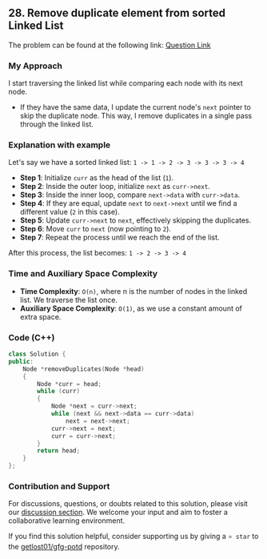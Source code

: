 ## 28. Remove duplicate element from sorted Linked List

The problem can be found at the following link: [Question Link](https://practice.geeksforgeeks.org/problems/remove-duplicate-element-from-sorted-linked-list/1)

### My Approach

I start traversing the linked list while comparing each node with its next node. 
- If they have the same data, I update the current node's `next` pointer to skip the duplicate node. This way, I remove duplicates in a single pass through the linked list.

### Explanation with example

Let's say we have a sorted linked list: `1 -> 1 -> 2 -> 3 -> 3 -> 3 -> 4`

- **Step 1**: Initialize `curr` as the head of the list (`1`).
- **Step 2**: Inside the outer loop, initialize `next` as `curr->next`.
- **Step 3**: Inside the inner loop, compare `next->data` with `curr->data`.
- **Step 4**: If they are equal, update `next` to `next->next` until we find a different value (`2` in this case).
- **Step 5**: Update `curr->next` to `next`, effectively skipping the duplicates.
- **Step 6**: Move `curr` to `next` (now pointing to `2`).
- **Step 7**: Repeat the process until we reach the end of the list.

After this process, the list becomes: `1 -> 2 -> 3 -> 4`

### Time and Auxiliary Space Complexity

- **Time Complexity**: `O(n)`, where n is the number of nodes in the linked list. We traverse the list once.
- **Auxiliary Space Complexity**: `O(1)`, as we use a constant amount of extra space.

### Code (C++)
```cpp
class Solution {
public:
    Node *removeDuplicates(Node *head)
    {
        Node *curr = head;
        while (curr)
        {
            Node *next = curr->next;
            while (next && next->data == curr->data)
                next = next->next;
            curr->next = next;
            curr = curr->next;
        }
        return head;
    }
};
```

### Contribution and Support

For discussions, questions, or doubts related to this solution, please visit our [discussion section](https://github.com/getlost01/gfg-potd/discussions). We welcome your input and aim to foster a collaborative learning environment.

If you find this solution helpful, consider supporting us by giving a `⭐ star` to the [getlost01/gfg-potd](https://github.com/getlost01/gfg-potd) repository.